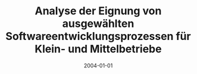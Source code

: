 ---
abstract: ''
authors:
- Norbert Prügl
date: '2004-01-01'
featured: false
links:
- name: Publik
  url: https://publik.tuwien.ac.at/showentry.php?ID=138832&lang=1
publication_types:
- '7'
publishDate: '2004-01-01'
title: Analyse der Eignung von ausgewählten Softwareentwicklungsprozessen für Klein-
  und Mittelbetriebe
url_pdf: ''
---